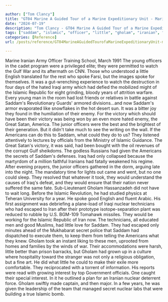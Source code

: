 ```yaml
---

author: ["Tom Clancy"]
title: "GT04 Marine A Guided Tour of a Marine Expeditionary Unit - Marine_split_162.html"
date: "2024-07-19"
description: "Tom Clancy - GT04 Marine A Guided Tour of a Marine Expeditionary Unit"
tags: ["saddam", "islamic", "officer", "little", "gholam", "iranian", "spoke", "year", "victory", "american", "could", "secret", "would", "nuclear", "army", "young", "watch", "gulf", "war", "english", "hated", "iraqi", "republic", "enemy", "great"]
categories: [Reference]
url: /posts/reference/GT04MarineAGuidedTourofaMarineExpeditionaryUnit-marinesplit162html

---
```



Marine
Iranian Army Officer Training School, March 1991
The young officers in the cadet program were a privileged elite; they were permitted to watch the Gulf War and its aftermath on CNN. Those who understood a little English translated for the rest who spoke Farsi, but the images spoke for themselves. It was a gut-wrenching experience to watch the destruction in four days of the hated Iraqi army which had defied the mobilized might of the Islamic Republic for eight grinding, bloody years of attrition warfare. Every young man in the room had lost friends or relatives in battle against Saddam's Revolutionary Guards' armored divisions...and now Saddam's armor evaporated like snowflakes in the hot desert sun.
It was a bitter joy they found in the humiliation of their enemy. For the victory which should have been their victory was being won by an even more hated enemy, the Great Satan, America. The junior officers were the best and the brightest of their generation. But it didn't take much to see the writing on the wall. If the Americans can do this to Saddam, what could they do to us? They listened attentively to lectures by officials from the Ministry of Islamic Guidance. The Great Satan's victory, it was said, had been bought with the oil revenues of the corrupt Gulf sheikdoms. The godless Russians had given the Americans the secrets of Saddam's defenses. Iraq had only collapsed because the martyrdom of a million faithful Iranians had fatally weakened his regime. After evening prayers, the junior officers gathered in the dorm, arguing late into the night. The mandatory time for lights out came and went, but no one could sleep. They resolved that whatever it took, they would understand the causes of Iraq's defeat, and they would ensure that their nation never suffered the same fate.
Sub-Lieutenant Gholam Hassanzadeh did not have to wait long. Before the Islamic Revolution, he had studied physics at Teheran University for a year. He spoke good English and fluent Arabic. His first assignment was debriefing a plane-load of Iraqi nuclear technicians who had escaped to Iran after their prototype isotope-separation plant was reduced to rubble by U.S. BGM-109 Tomahawk missiles. They would be working for the Islamic Republic of Iran now. The technicians, all educated men and good Muslims, had little love for Saddam. They had escaped only minutes ahead of the Mukhabarat secret police that Saddam had dispatched to execute them, to keep them from telling the Americans what they knew.
Gholam took an instant liking to these men, uprooted from homes and families by the winds of war. Their accommodations were harsh, little better than prison barracks, but Gholam had grown up in a culture where hospitality toward the stranger was not only a religious obligation, but a fine art. He did what little he could to make their exile more comfortable. They reciprocated with a torrent of information. His reports were read with growing interest by top Government officials. One caught their special interest. In it he outlined a plan for an Iranian nuclear deterrent force. Gholam swiftly made captain, and then major. In a few years, he was given the leadership of the team that managed secret nuclear labs that were building a true Islamic bomb.
